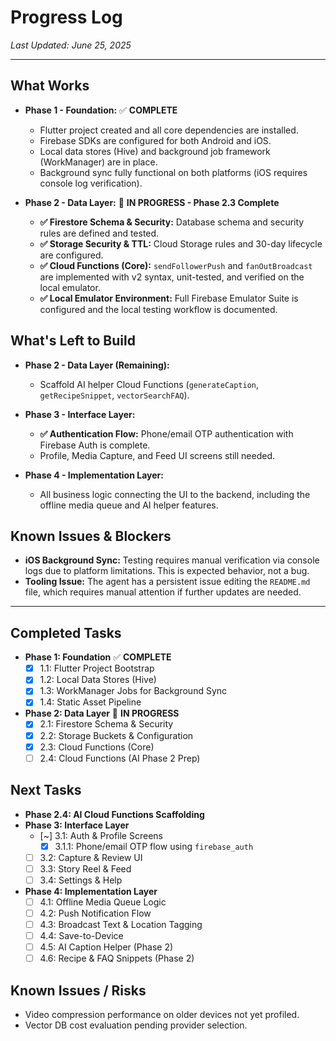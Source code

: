 # Progress Log

*Last Updated: June 25, 2025*

---

## What Works

-   **Phase 1 - Foundation:** ✅ **COMPLETE**
    -   Flutter project created and all core dependencies are installed.
    -   Firebase SDKs are configured for both Android and iOS.
    -   Local data stores (Hive) and background job framework (WorkManager) are in place.
    -   Background sync fully functional on both platforms (iOS requires console log verification).

-   **Phase 2 - Data Layer:** 🔄 **IN PROGRESS - Phase 2.3 Complete**
    -   **✅ Firestore Schema & Security:** Database schema and security rules are defined and tested.
    -   **✅ Storage Security & TTL:** Cloud Storage rules and 30-day lifecycle are configured.
    -   **✅ Cloud Functions (Core):** `sendFollowerPush` and `fanOutBroadcast` are implemented with v2 syntax, unit-tested, and verified on the local emulator.
    -   **✅ Local Emulator Environment:** Full Firebase Emulator Suite is configured and the local testing workflow is documented.

## What's Left to Build

-   **Phase 2 - Data Layer (Remaining):**
    -   Scaffold AI helper Cloud Functions (`generateCaption`, `getRecipeSnippet`, `vectorSearchFAQ`).

-   **Phase 3 - Interface Layer:**
    -   **✅ Authentication Flow:** Phone/email OTP authentication with Firebase Auth is complete.
    -   Profile, Media Capture, and Feed UI screens still needed.

-   **Phase 4 - Implementation Layer:**
    -   All business logic connecting the UI to the backend, including the offline media queue and AI helper features.

## Known Issues & Blockers

-   **iOS Background Sync:** Testing requires manual verification via console logs due to platform limitations. This is expected behavior, not a bug.
-   **Tooling Issue:** The agent has a persistent issue editing the `README.md` file, which requires manual attention if further updates are needed.

---

## Completed Tasks

- **Phase 1: Foundation** ✅ **COMPLETE**
  - [X] 1.1: Flutter Project Bootstrap
  - [X] 1.2: Local Data Stores (Hive)
  - [X] 1.3: WorkManager Jobs for Background Sync
  - [X] 1.4: Static Asset Pipeline

- **Phase 2: Data Layer** 🔄 **IN PROGRESS**
  - [X] 2.1: Firestore Schema & Security
  - [X] 2.2: Storage Buckets & Configuration
  - [X] 2.3: Cloud Functions (Core)
  - [ ] 2.4: Cloud Functions (AI Phase 2 Prep)

## Next Tasks

- **Phase 2.4: AI Cloud Functions Scaffolding**
- **Phase 3: Interface Layer**
  - [~] 3.1: Auth & Profile Screens
    - [X] 3.1.1: Phone/email OTP flow using `firebase_auth`
  - [ ] 3.2: Capture & Review UI
  - [ ] 3.3: Story Reel & Feed
  - [ ] 3.4: Settings & Help
- **Phase 4: Implementation Layer**
  - [ ] 4.1: Offline Media Queue Logic
  - [ ] 4.2: Push Notification Flow
  - [ ] 4.3: Broadcast Text & Location Tagging
  - [ ] 4.4: Save-to-Device
  - [ ] 4.5: AI Caption Helper (Phase 2)
  - [ ] 4.6: Recipe & FAQ Snippets (Phase 2)

## Known Issues / Risks
- Video compression performance on older devices not yet profiled.
- Vector DB cost evaluation pending provider selection.

